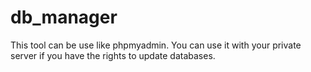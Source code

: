 # db_manager

This tool can be use like phpmyadmin.
You can use it with your private server if you have the rights to update databases.
